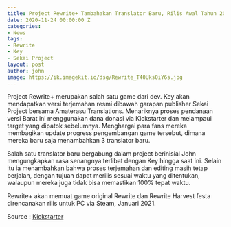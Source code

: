 ```yaml
---
title: Project Rewrite+ Tambahakan Translator Baru, Rilis Awal Tahun 2021
date: 2020-11-24 00:00:00 Z
categories:
- News
tags:
- Rewrite
- Key
- Sekai Project
layout: post
author: john
image: https://ik.imagekit.io/dsg/Rewrite_T40Uks0iY6s.jpg
---
```


Project Rewrite+ merupakan salah satu game dari dev. Key akan mendapatkan versi terjemahan resmi dibawah garapan publisher Sekai Project bersama Amaterasu Translations. Menariknya proses pendanaan versi Barat ini menggunakan dana donasi via Kickstarter dan melampaui target yang dipatok sebelumnya. Menghargai para fans mereka membagikan update progress pengembangan game tersebut, dimana mereka baru saja menambahkan 3 translator baru.

Salah satu translator baru bergabung dalam project berinisial John mengungkapkan rasa senangnya terlibat dengan Key hingga saat ini. Selain itu ia menambahkan bahwa proses terjemahan dan editing masih tetap berjalan, dengan tujuan dapat merilis sesuai waktu yang ditentukan, walaupun mereka juga tidak bisa memastikan 100% tepat waktu.

Rewrite+ akan memuat game original Rewrite dan Rewrite Harvest festa direncanakan rilis untuk PC via Steam, Januari 2021.

Source : [Kickstarter](https://www.kickstarter.com/projects/sekaiproject/digital-and-physical-release-of-keys-rewrite/posts/3029833)